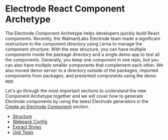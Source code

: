 # Electrode React Component Archetype

The Electrode Component Archetype helps developers quickly build React components. Recently, the WalmartLabs Electrode team made a significant restructure to the component directory using Lerna to manage the component structure. With the new structure, you can have multiple components inside the package directory and a single demo app to test all the components. Generally, you keep one component in one repo, but you can also have multiple smaller components that complement each other. We also moved demo-server to a directory outside of the packages, imported components from packages, and presented components using the demo app.

Let's go through the most important sections to understand the new Component Archetype together and we will cover how to generate Electrode components by using the latest Electrode generators in the [Create an Electrode Component](/chapter1/intermediate/create-a-electrode-component.md) section.

-   [Structure](/chapter1/intermediate/component-archetype/component-archetype-structure.md)
-   [Webpack Config](/chapter1/intermediate/component-archetype/webpack-config.md)
-   [Extract Styles](/chapter1/intermediate/component-archetype/extract-styles.md)
-   [Unit Tests](/chapter1/intermediate/component-archetype/unit-tests.md)
